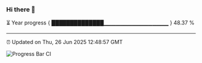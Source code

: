 ### Hi there 👋

⏳ Year progress { ██████████████▁▁▁▁▁▁▁▁▁▁▁▁▁▁▁▁ } 48.37 %

---

⏰ Updated on Thu, 26 Jun 2025 12:48:57 GMT

![Progress Bar CI](https://github.com/liununu/liununu/workflows/Progress%20Bar%20CI/badge.svg)
